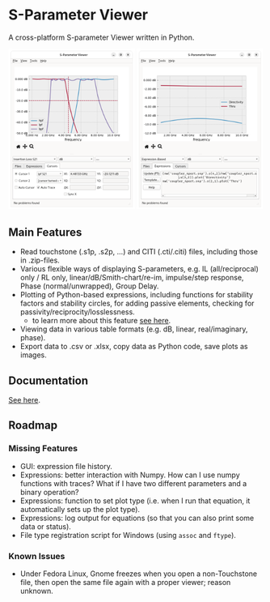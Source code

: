 S-Parameter Viewer
==================

A cross-platform S-parameter Viewer written in Python.

<img src="./doc/screenshot_mainwin_markers.png" width="250" /> <img src="./doc/screenshot_mainwin_expr.png" width="250" />

Main Features
-------------

- Read touchstone (.s1p, .s2p, ...) and CITI (.cti/.citi) files, including those in .zip-files.
- Various flexible ways of displaying S-parameters, e.g. IL (all/reciprocal) only / RL only, linear/dB/Smith-chart/re-im, impulse/step response, Phase (normal/unwrapped), Group Delay.
- Plotting of Python-based expressions, including functions for stability factors and stability circles, for adding passive elements, checking for passivity/reciprocity/losslessness.
    - to learn more about this feature [see here](./doc/expressions.md).
- Viewing data in various table formats (e.g. dB, linear, real/imaginary, phase).
- Export data to .csv or .xlsx, copy data as Python code, save plots as images.

Documentation
-------------

[See here](./doc/main.md).

Roadmap
-------


### Missing Features

- GUI: expression file history.
- Expressions: better interaction with Numpy. How can I use numpy functions with traces? What if I have two different parameters and a binary operation?
- Expressions: function to set plot type (i.e. when I run that equation, it automatically sets up the plot type).
- Expressions: log output for equations (so that you can also print some data or status).
- File type registration script for Windows (using `assoc` and `ftype`).


### Known Issues

- Under Fedora Linux, Gnome freezes when you open a non-Touchstone file, then open the same file again with a proper viewer; reason unknown.
